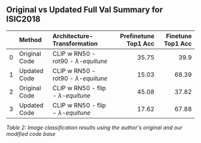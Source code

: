 ## Original vs Updated Full Val Summary for ISIC2018

|    | Method        | Architecture-Transformation        |   Prefinetune Top1 Acc |   Finetune Top1 Acc |
|---:|:--------------|:-----------------------------------|-----------------------:|--------------------:|
|  0 | Original Code | CLIP w RN50 - rot90 - *λ-equitune* |                  35.75 |               39.9  |
|  1 | Updated Code  | CLIP w RN50 - rot90 - *λ-equitune* |                  15.03 |               68.39 |
|  2 | Original Code | CLIP w RN50 - flip - *λ-equitune*  |                  45.08 |               37.82 |
|  3 | Updated Code  | CLIP w RN50 - flip - *λ-equitune*  |                  17.62 |               67.88 |

*Table 2: Image classification results using the author's original and our modified code base*